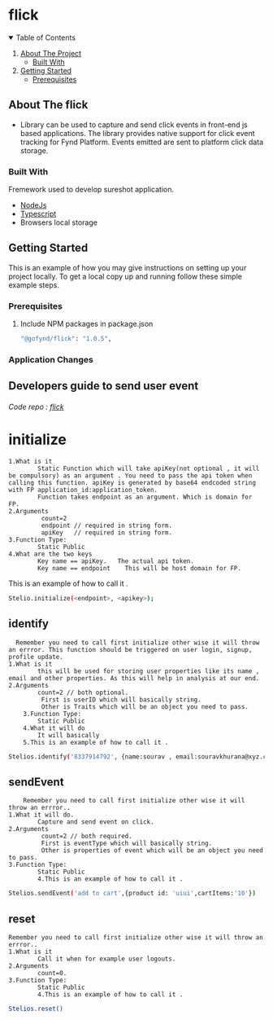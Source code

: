 # flick


<!-- TABLE OF CONTENTS -->
<details open="open">
  <summary>Table of Contents</summary>
  <ol>
    <li>
      <a href="#about-the-project">About The Project</a>
      <ul>
        <li><a href="#built-with">Built With</a></li>
      </ul>
    </li>
    <li>
      <a href="#getting-started">Getting Started</a>
      <ul>
        <li><a href="#prerequisites">Prerequisites</a>
        </li>
      </ul>
    </li>
  </ol>
</details>



## About The flick
* Library can be used to capture and send click events in front-end js based applications. The library provides native support for click event tracking for Fynd Platform. Events emitted are sent to platform click data storage.

### Built With
Fremework used to develop sureshot application.
* [NodeJs](https://nodejs.org/en/docs/)
* [Typescript](https://typescript.org/en/docs/)
* Browsers local storage

## Getting Started

This is an example of how you may give instructions on setting up your project locally.
To get a local copy up and running follow these simple example steps.


### Prerequisites

1. Include NPM packages in package.json
   ```sh
   "@gofynd/flick": "1.0.5",
   ```


### Application Changes 

<a name="developer-guide"> </a>
## Developers guide to send user event
###### Code repo : [flick](https://github.com/gofynd/flick-js.git)
   
# initialize
    1.What is it 
            Static Function which will take apiKey(not optional , it will be compulsory) as an argument . You need to pass the api token when calling this function. apiKey is generated by base64 endcoded string with FP application_id:application_token. 
            Function takes endpoint as an argument. Which is domain for FP.
    2.Arguments
             count=2
             endpoint // required in string form.
             apiKey   // required in string form.
    3.Function Type: 
            Static Public        
    4.What are the two keys 
            Key name == apiKey.   The actual api token.
            Key name == endpoint    This will be host domain for FP. 
 
This is an example of how to call it .
  ```sh
 Stelio.initialize(<endpoint>, <apikey>);
  ```
        

## identify 
      Remember you need to call first initialize other wise it will throw an errror. This function should be triggered on user login, signup, profile update.
    1.What is it
            this will be used for storing user properties like its name , email and other properties. As this will help in analysis at our end. 
    2.Arguments
            count=2 // both optional.
             First is userID which will basically string.   
             Other is Traits which will be an object you need to pass.     
        3.Function Type: 
            Static Public     
        4.What it will do 
            It will basically 
        5.This is an example of how to call it .
  ```sh
 Stelios.identify('8337914792', {name:sourav , email:souravkhurana@xyz.com})
  ```
           

## sendEvent
        Remember you need to call first initialize other wise it will throw an errror..
    1.What it will do.
            Capture and send event on click.
    2.Arguments
             count=2 // both required.
             First is eventType which will basically string.   
             Other is properties of event which will be an object you need to pass.     
    3.Function Type: 
            Static Public  
            4.This is an example of how to call it .
  ```sh
 Stelios.sendEvent('add to cart',{product id: 'uiui',cartItems:'10'})
  ```     

## reset
    Remember you need to call first initialize other wise it will throw an errror..
    1.What is it
            Call it when for example user logouts.
    2.Arguments
            count=0.
    3.Function Type: 
            Static Public  
            4.This is an example of how to call it .
  ```sh
Stelios.reset()
  ```               


